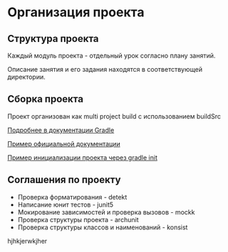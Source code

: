 # Организация проекта

## Структура проекта
Каждый модуль проекта - отдельный урок согласно плану занятий.

Описание занятия и его задания находятся в соответствующей директории.

## Сборка проекта
Проект организован как multi project build с использованием buildSrc

[Подробнее в документации Gradle](https://docs.gradle.org/current/userguide/intro_multi_project_builds.html#1_multi_project_builds_using_buildsrc)

[Пример официальной документации](https://docs.gradle.org/current/samples/sample_convention_plugins.html)

[Пример инициализации проекта через gradle init](https://docs.gradle.org/current/samples/sample_building_kotlin_applications_multi_project.html)

## Соглашения по проекту
* Проверка форматирования - detekt
* Написание юнит тестов - junit5
* Мокирование зависимостей и проверка вызовов - mockk
* Проверка структуры проекта - archunit
* Проверка структуры классов и наименований - konsist

hjhkjerwkjher